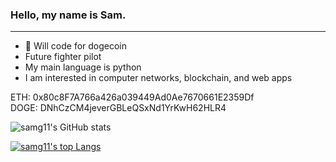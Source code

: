 ### Hello, my name is Sam.

<!--
**samg11/samg11** is a ✨ _special_ ✨ repository because its `README.md` (this file) appears on your GitHub profile.
-->
---

- 🌙 Will code for dogecoin
- Future fighter pilot
- My main language is python
- I am interested in computer networks, blockchain, and web apps

ETH:  0x80c8F7A766a426a039449Ad0Ae7670661E2359Df
<br>
DOGE: DNhCzCM4jeverGBLeQSxNd1YrKwH62HLR4

![samg11's GitHub stats](https://github-readme-stats.vercel.app/api?username=samg11&theme=monokai&show_icons=true)


[![samg11's top Langs](https://github-readme-stats.vercel.app/api/top-langs/?username=samg11&layout=compact&theme=monokai)](https://github.com/anuraghazra/github-readme-stats)

